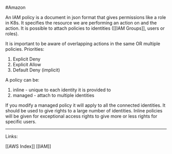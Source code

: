 #Amazon 


An IAM policy is a document in json format that gives permissions like a role in K8s. It specifies the resource we are performing an action on and the action. It is possible to attach policies to identities ([[IAM Groups]], users or roles). 

It is important to be aware of overlapping actions in the same OR multiple policies.
Priorities:

1. Explicit Deny 
2. Explicit Allow 
3. Default Deny (implicit)

A policy can be:
1. inline - unique to each identity it is provided to
2. managed - attach to multiple identities  

If you modify a managed policy it will apply to all the connected identities. It should be used to give rights to a large number of identities. 
Inline policies will be given for exceptional access rights to give more or less rights for specific users. 



---
Links:

[[AWS Index]]
[[IAM]]
